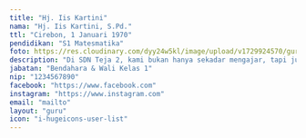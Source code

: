 ```yaml
---
title: "Hj. Iis Kartini"
nama: "Hj. Iis Kartini, S.Pd."
ttl: "Cirebon, 1 Januari 1970"
pendidikan: "S1 Matesmatika"
foto: https://res.cloudinary.com/dyy24w5kl/image/upload/v1729924570/guru/1iissquare.jpg
description: "Di SDN Teja 2, kami bukan hanya sekadar mengajar, tapi juga membentuk karakter untuk masa depan yang cerah."
jabatan: "Bendahara & Wali Kelas 1"
nip: "1234567890"
facebook: "https://www.facebook.com"
instagram: "https://www.instagram.com"
email: "mailto"
layout: "guru"
icon: "i-hugeicons-user-list"
---
```

